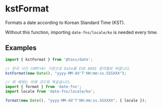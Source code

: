 # kstFormat

Formats a date according to Korean Standard Time (KST).

Without this function, importing `date-fns/locale/ko` is needed every time.

## Examples

```typescript
import { kstFormat } from '@toss/date';

// 한국 시간 (GMT+9) 기준으로 Date를 ISO 8601 문자열로 바꿉니다.
kstFormat(new Date(), "yyyy-MM-dd'T'HH:mm:ss.SSSXXX");
```

```typescript
// 위 예제는 아래 코드와 똑같습니다.
import { format } from 'date-fns';
import locale from 'date-fns/locale/ko';

format(new Date(), "yyyy-MM-dd'T'HH:mm:ss.SSSXXX", { locale });
```
